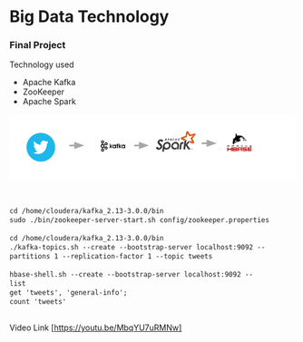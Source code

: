  # Big Data Technology
 ### Final Project 
 
 
 
Technology used

- Apache Kafka
- ZooKeeper
- Apache Spark


![Design, archetictural](design.png)

``` shell

 
cd /home/cloudera/kafka_2.13-3.0.0/bin
sudo ./bin/zookeeper-server-start.sh config/zookeeper.properties

cd /home/cloudera/kafka_2.13-3.0.0/bin
./kafka-topics.sh --create --bootstrap-server localhost:9092 --partitions 1 --replication-factor 1 --topic tweets

hbase-shell.sh --create --bootstrap-server localhost:9092 --
list
get 'tweets', 'general-info';
count 'tweets'


```

Video Link [https://youtu.be/MbqYU7uRMNw]
